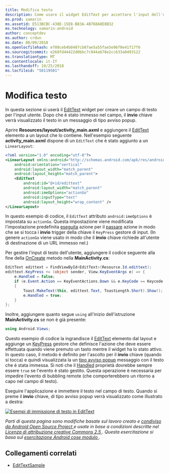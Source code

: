 ```yaml
---
title: Modifica testo
description: Come usare il widget EditText per accettare l'input dell'utente.
ms.prod: xamarin
ms.assetid: E513BCBC-438E-15E8-B83A-4B768A8E8B32
ms.technology: xamarin-android
author: conceptdev
ms.author: crdun
ms.date: 08/09/2018
ms.openlocfilehash: e708ceb4b0487cb07ae5a55fae5e96f0e41f17f6
ms.sourcegitcommit: e268fd44422d0bbc7c944a678e2cc633a0493122
ms.translationtype: MT
ms.contentlocale: it-IT
ms.lasthandoff: 10/25/2018
ms.locfileid: "50119501"
---
```

# <a name="edit-text"></a>Modifica testo

In questa sezione si userà il [EditText](https://developer.xamarin.com/api/type/Android.Widget.EditText/) widget per creare un campo di testo per l'input utente. Dopo che è stato immesso nel campo, il **invio** chiave verrà visualizzato il testo in un messaggio di tipo avviso popup.

Aprire **Resources/layout/activity_main.axml** e aggiungere il [EditText](https://developer.xamarin.com/api/type/Android.Widget.EditText/) elemento a un layout che lo contiene. Nell'esempio seguente **activity_main.axml** dispone di un `EditText` che è stato aggiunto a un `LinearLayout`:

```xml
<?xml version="1.0" encoding="utf-8"?>
<LinearLayout xmlns:android="http://schemas.android.com/apk/res/android"
    android:orientation="vertical"
    android:layout_width="match_parent"
    android:layout_height="match_parent">
    <EditText
        android:id="@+id/edittext"
        android:layout_width="match_parent"
        android:imeOptions="actionGo"
        android:inputType="text"
        android:layout_height="wrap_content" />
</LinearLayout>
```

In questo esempio di codice, il `EditText` attributo `android:imeOptions` è impostata su `actionGo`. Questa impostazione viene modificata l'impostazione predefinita [eseguita](https://developer.android.com/reference/android/view/inputmethod/EditorInfo#IME_ACTION_DONE) azione per il [passare](https://developer.android.com/reference/android/view/inputmethod/EditorInfo#IME_ACTION_GO) azione in modo che se si tocca i **invio** trigger della chiave il `KeyPress` gestore di input.
(In genere `actionGo` viene usato in modo che il **invio** chiave richiede all'utente di destinazione di un URL immesso nel.)

Per gestire l'input di testo dell'utente, aggiungere il codice seguente alla fine della [OnCreate](https://developer.xamarin.com/api/member/Android.App.Activity.OnCreate/) metodo nella **MainActivity.cs**:

```csharp
EditText edittext = FindViewById<EditText>(Resource.Id.edittext);
edittext.KeyPress += (object sender, View.KeyEventArgs e) => {
    e.Handled = false;
    if (e.Event.Action == KeyEventActions.Down && e.KeyCode == Keycode.Enter) 
    {
        Toast.MakeText(this, edittext.Text, ToastLength.Short).Show();
        e.Handled = true;
    }
};
```

Inoltre, aggiungere quanto segue `using` all'inizio dell'istruzione **MainActivity.cs** se non è già presente:

```csharp
using Android.Views;
```

Questo esempio di codice la ingrandisce il [EditText](https://developer.xamarin.com/api/type/Android.Widget.EditText/) elemento dal layout e aggiunge un [KeyPress](https://developer.xamarin.com/api/event/Android.Views.View.KeyPress/) gestore che definisce l'azione che deve essere effettuata quando viene premuto un tasto mentre il widget ha lo stato attivo. In questo caso, il metodo è definito per l'ascolto per il **invio** chiave (quando si tocca) e quindi visualizzata la un [tipo avviso popup](https://developer.xamarin.com/api/type/Android.Widget.Toast/) messaggio con il testo che è stata immessa. Si noti che il [Handled](https://developer.xamarin.com/api/property/Android.Views.View+KeyEventArgs.Handled/) proprietà dovrebbe sempre essere `true` se l'evento è stato gestito. Questa operazione è necessaria per impedire l'evento di bubbling remote (che comporterebbero un ritorno a capo nel campo di testo).

Eseguire l'applicazione e immettere il testo nel campo di testo. Quando si preme il **invio** chiave, di tipo avviso popup verrà visualizzato come illustrato a destra:

[![Esempi di immissione di testo in EditText](edit-text-images/edit-text-sml.png)](edit-text-images/edit-text.png#lightbox)

*Parti di questa pagina sono modifiche basate sul lavoro creato e* [ *condiviso da Android Open Source Project* ](http://code.google.com/policies.html) *e usate in base a condizioni descritte nel* [ *Licenza di attribuzione creative Commons 2.5* ](http://creativecommons.org/licenses/by/2.5/) *. Questa esercitazione si basa sul* [ *esercitazione Android cose modulo* ](http://developer.android.com/resources/tutorials/views/hello-formstuff.html) *.*


## <a name="related-links"></a>Collegamenti correlati

- [EditTextSample](https://developer.xamarin.com/samples/monodroid/UserInterface/EditTextSample/)

